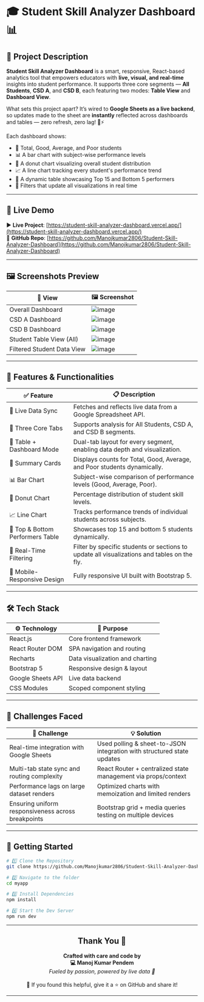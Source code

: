 # 🎓 Student Skill Analyzer Dashboard 📊

## 📘 Project Description

**Student Skill Analyzer Dashboard** is a smart, responsive, React-based analytics tool that empowers educators with **live, visual, and real-time** insights into student performance. It supports three core segments — **All Students**, **CSD A**, and **CSD B**, each featuring two modes: **Table View** and **Dashboard View**. 

What sets this project apart? It’s wired to **Google Sheets as a live backend**, so updates made to the sheet are **instantly** reflected across dashboards and tables — zero refresh, zero lag! 🔄⚡

Each dashboard shows:
- 🔢 Total, Good, Average, and Poor students
- 📊 A bar chart with subject-wise performance levels
- 🍩 A donut chart visualizing overall student distribution
- 📈 A line chart tracking every student's performance trend
- 🥇 A dynamic table showcasing Top 15 and Bottom 5 performers
- 🧠 Filters that update all visualizations in real time

---

## 🔗 Live Demo

▶️ **Live Project**: [https://student-skill-analyzer-dashboard.vercel.app/](https://student-skill-analyzer-dashboard.vercel.app/)  
📁 **GitHub Repo**: [https://github.com/Manojkumar2806/Student-Skill-Analyzer-Dashboard](https://github.com/Manojkumar2806/Student-Skill-Analyzer-Dashboard)

---

## 🖼️ Screenshots Preview

| 📌 View                           | 🖼️ Screenshot |
|----------------------------------|---------------|
| Overall Dashboard                | ![image](https://github.com/user-attachments/assets/3c40d19f-b7ea-4425-a5b4-952309f62732) |
| CSD A Dashboard                  | ![image](https://github.com/user-attachments/assets/2bb98918-26be-4cb1-9329-08861bf286cc) |
| CSD B Dashboard                  | ![image](https://github.com/user-attachments/assets/22c8f713-f8d7-46b4-9bf8-2b7f73db70cc) |
| Student Table View (All)        | ![image](https://github.com/user-attachments/assets/f70e5538-2260-4646-9de3-94a06585e5d0)  |
| Filtered Student Data View      | ![image](https://github.com/user-attachments/assets/28c52198-b596-43c7-bbd5-ec9cc0472ad0)  |

---

## 🧩 Features & Functionalities

| ✅ Feature                          | 📋 Description                                                                                  |
|------------------------------------|-----------------------------------------------------------------------------------------------|
| 🔄 Live Data Sync                  | Fetches and reflects live data from a Google Spreadsheet API.                                 |
| 🧭 Three Core Tabs                 | Supports analysis for All Students, CSD A, and CSD B segments.                                |
| 🔁 Table + Dashboard Mode         | Dual-tab layout for every segment, enabling data depth and visualization.                     |
| 🧮 Summary Cards                   | Displays counts for Total, Good, Average, and Poor students dynamically.                      |
| 📊 Bar Chart                       | Subject-wise comparison of performance levels (Good, Average, Poor).                         |
| 🍩 Donut Chart                     | Percentage distribution of student skill levels.                                              |
| 📈 Line Chart                      | Tracks performance trends of individual students across subjects.                             |
| 🥇 Top & Bottom Performers Table  | Showcases top 15 and bottom 5 students dynamically.                                           |
| 🧠 Real-Time Filtering             | Filter by specific students or sections to update all visualizations and tables on the fly.  |
| 📱 Mobile-Responsive Design       | Fully responsive UI built with Bootstrap 5.                                                   |

---

## 🛠️ Tech Stack

| ⚙️ Technology        | 💼 Purpose                            |
|----------------------|----------------------------------------|
| React.js             | Core frontend framework                |
| React Router DOM     | SPA navigation and routing             |
| Recharts             | Data visualization and charting        |
| Bootstrap 5          | Responsive design & layout             |
| Google Sheets API    | Live data backend                      |
| CSS Modules          | Scoped component styling               |

---

## 🧗 Challenges Faced

| 🚧 Challenge                                                             | 💡 Solution                                                            |
|-------------------------------------------------------------------------|------------------------------------------------------------------------|
| Real-time integration with Google Sheets                                | Used polling & sheet-to-JSON integration with structured state updates |
| Multi-tab state sync and routing complexity                             | React Router + centralized state management via props/context          |
| Performance lags on large dataset renders                               | Optimized charts with memoization and limited renders                  |
| Ensuring uniform responsiveness across breakpoints                      | Bootstrap grid + media queries testing on multiple devices             |

---

## 🛫 Getting Started

```bash
# 1️⃣ Clone the Repository
git clone https://github.com/Manojkumar2806/Student-Skill-Analyzer-Dashboard.git

# 2️⃣ Navigate to the folder
cd myapp

# 3️⃣ Install Dependencies
npm install

# 4️⃣ Start the Dev Server
npm run dev
```

---


<h2 align="center">Thank You 💖</h2>

<p align="center">
  <b>Crafted with care and code by</b><br/>
  <strong>💻 Manoj Kumar Pendem</strong><br/>
  <i>Fueled by passion, powered by live data 🔁</i><br/>
  <br/>
  🙌 If you found this helpful, give it a ⭐ on GitHub and share it!
</p>

<hr/>

